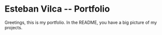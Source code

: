 # Esteban Vilca -- Portfolio
Greetings, this is my portfolio. In the README, you have a big picture of my projects.
